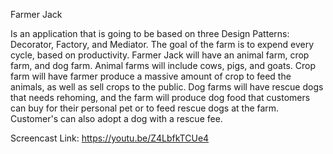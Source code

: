 Farmer Jack

 Is an application that is going to be based on three Design Patterns: Decorator, Factory, and Mediator. The goal of the farm is to expend every cycle, based on productivity. Farmer Jack will have an animal farm, crop farm, and dog farm. Animal farms will include cows, pigs, and goats. Crop farm will have farmer produce a massive amount of crop to feed the animals, as well as sell crops to the public. Dog farms will have rescue dogs that needs rehoming, and the farm will produce dog food that customers can buy for their personal pet or to feed rescue dogs at the farm. Customer's can also adopt a dog with a rescue fee.
 
 Screencast Link: https://youtu.be/Z4LbfkTCUe4
 
 
